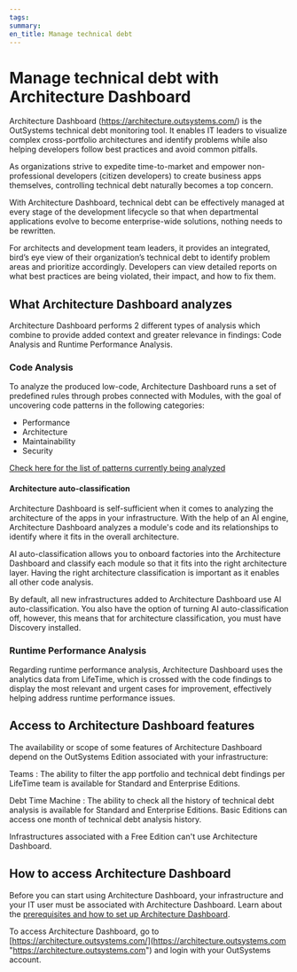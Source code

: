 ```yaml
---
tags: 
summary: 
en_title: Manage technical debt
---
```



# Manage technical debt with Architecture Dashboard

Architecture Dashboard (https://architecture.outsystems.com/) is the OutSystems technical debt monitoring tool. It enables IT leaders to visualize complex cross-portfolio architectures and identify problems while also helping developers follow best practices and avoid common pitfalls.

As organizations strive to expedite time-to-market and empower non-professional developers (citizen developers) to create business apps themselves, controlling technical debt naturally becomes a top concern.

With Architecture Dashboard, technical debt can be effectively managed at every stage of the development lifecycle so that when departmental applications evolve to become enterprise-wide solutions, nothing needs to be rewritten.

For architects and development team leaders, it provides an integrated, bird’s eye view of their organization’s technical debt to identify problem areas and prioritize accordingly. Developers can view detailed reports on what best practices are being violated, their impact, and how to fix them.

## What Architecture Dashboard analyzes

Architecture Dashboard performs 2 different types of analysis which combine to provide added context and greater relevance in findings: Code Analysis and Runtime Performance Analysis.

### Code Analysis

To analyze the produced low-code, Architecture Dashboard runs a set of predefined rules through probes connected with Modules, with the goal of uncovering code patterns in the following categories:

* Performance
* Architecture
* Maintainability
* Security

[Check here for the list of patterns currently being analyzed ](https://success.outsystems.com/Support/Enterprise_Customers/Support_Tools/Architecture_Dashboard/Code_Patterns)

#### Architecture auto-classification

Architecture Dashboard is self-sufficient when it comes to analyzing the architecture of the apps in your infrastructure. With the help of an AI engine, Architecture Dashboard analyzes a module's code and its relationships to identify where it fits in the overall architecture.

AI auto-classification allows you to onboard factories into the Architecture Dashboard and classify each module so that it fits into the right architecture layer. Having the right architecture classification is important as it enables all other code analysis. 

By default, all new infrastructures added to Architecture Dashboard use AI auto-classification. You also have the option of turning AI auto-classification off, however, this means that for architecture classification, you must have Discovery installed.

### Runtime Performance Analysis

Regarding runtime performance analysis, Architecture Dashboard uses the analytics data from LifeTime, which is crossed with the code findings to display the most relevant and urgent cases for improvement, effectively helping address runtime performance issues.

## Access to Architecture Dashboard features

The availability or scope of some features of Architecture Dashboard depend on the OutSystems Edition associated with your infrastructure:

Teams
:   The ability to filter the app portfolio and technical debt findings per LifeTime team is available for Standard and Enterprise Editions.

Debt Time Machine
:   The ability to check all the history of technical debt analysis is available for Standard and Enterprise Editions. Basic Editions can access one month of technical debt analysis history.

Infrastructures associated with a Free Edition can't use Architecture Dashboard.

## How to access Architecture Dashboard

Before you can start using Architecture Dashboard, your infrastructure and your IT user must be associated with Architecture Dashboard. Learn about the [prerequisites and how to set up Architecture Dashboard](how-setup.md).

To access Architecture Dashboard, go to [https://architecture.outsystems.com/](https://architecture.outsystems.com "https://architecture.outsystems.com") and login with your OutSystems account.
